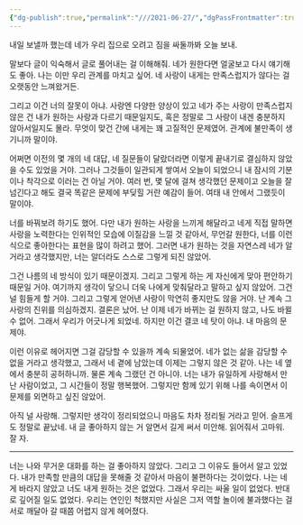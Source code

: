 ```yaml
---
{"dg-publish":true,"permalink":"///2021-06-27/","dgPassFrontmatter":true}
---
```



내일 보낼까 했는데 네가 우리 집으로 오려고 짐을 싸둘까봐 오늘 보내.

말보다 글이 익숙해서 글로 풀어내는 걸 이해해줘. 네가 원한다면 얼굴보고 다시 얘기해도 좋아. 나는 이만 우리 관계를 마치고 싶어. 네 사랑이 내게는 만족스럽지가 않다는 걸 오랫동안 느껴왔거든.

그리고 이건 너의 잘못이 아냐. 사랑엔 다양한 양상이 있고 네가 주는 사랑이 만족스럽지 않은 건 내가 원하는 사랑과 다르기 때문일지도, 혹은 정말로 그 사랑이 내겐 충분하지 않아서일지도 몰라. 무엇이 맞건 간에 내게는 꽤 고질적인 문제였어. 관계에 불만족이 생기니까 말이야.

어쩌면 이전의 몇 개의 네 대답, 네 질문들이 달랐더라면 이렇게 끝내기로 결심하지 않았을 수도 있었을 거야. 그러나 그것들이 일관되게 쌓여서 오늘이 되었으니 내 잠시의 기분이나 착각으로 이러는 건 아닐 거야. 여러 번, 몇 달에 걸쳐 생각했던 문제이고 오늘을 잘 넘긴다고 해도 결국 똑같은 문제에 부딪힐 거란 예감이 들어. 여태 내 안에서 그랬듯이 말이야.

너를 바꿔보려 하기도 했어. 다만 내가 원하는 사랑을 느끼게 해달라고 네게 직접 말하면 사랑을 노력한다는 인위적인 모습에 이질감을 느낄 것 같아서, 무언갈 원한다, 너를 이런 식으로 좋아한다는 표현을 많이 하려고 했어. 그러면 내가 원하는 것을 자연스레 네가 알 거라고 생각했지만, 너는 알더라도 스스로 그렇게 되진 않았어.

그건 나름의 네 방식이 있기 때문이겠지. 그리고 그렇게 하는 게 자신에게 맞아 편안하기 때문일 거야. 여기까지 생각이 닿으니 더욱 나에게 맞춰달라고 말하고 싶지 않았어. 그건 널 힘들게 할 거야. 그리고 그렇게 얻어낸 사랑이 막연히 좋지만도 않을 거야. 난 계속 그 사랑의 진위를 의심하겠지. 결론은 났어. 난 이제 네가 바뀌는 걸 원하지 않고, 나도 바뀔 수 없어. 그래서 우리가 어긋나게 되었네. 하지만 이건 결코 네 탓이 아냐. 내 마음의 문제야.

이런 이유로 헤어지면 그걸 감당할 수 있을까 계속 되물었어. 네가 없는 삶을 감당할 수 없을 거라고 생각했고, 그래서 네 곁에 남았는데 이제는 그렇지 않은 것 같아. 나는 네 옆에서 충분히 공허하니까. 물론 계속 그랬던 건 아니야. 너는 내가 유일하게 사랑해서 만난 사람이었고, 그 시간들이 정말 행복했어. 그렇지만 함께 있기 위해 나를 속이면서 이 문제를 외면하고 싶진 않았어.

아직 널 사랑해. 그렇지만 생각이 정리되었으니 마음도 차차 정리될 거라고 믿어. 슬프게도 정말로 끝났네. 내 글 좋아하지 않는 거 알면서 길게 써서 미안해. 읽어줘서 고마워. 잘 자.

<hr>

너는 나와 무거운 대화를 하는 걸 좋아하지 않았다. 그리고 그 이유도 들어서 알고 있었다. 내가 만족할 만큼의 대답을 못해줄 것 같아서 마음이 불편하다는 것이었다. 나는 네게 바라지 않았고 너도 내게 원하는 것은 없었다. 그래서 우리는 싸울 일이 없었다. 반대로 깊어질 일도 없었다. 우리는 연인인 척했지만 사실은 그저 역할 놀이에 불과했다는 걸 서로 깨달아 갈 때쯤 어렵지 않게 헤어졌다.